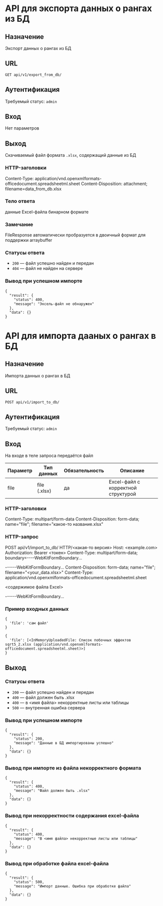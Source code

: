# API для экспорта данных о рангах из БД
## Назначение
Экспорт данных о рангах из БД

## URL
```GET api/v1/export_from_db/```<br/>

## Аутентификация
Требуемый статус: `admin`

## Вход
Нет параметров

## Выход
Скачиваемый файл формата `.xlsx`, содержащий данные из БД

### HTTP-заголовки
Content-Type: application/vnd.openxmlformats-officedocument.spreadsheetml.sheet
Content-Disposition: attachment; filename=data_from_db.xlsx

### Тело ответа
данные Excel-файла бинарном формате

### Замечание 
FileResponse автоматически пробразуется в двоичный формат для поддержки arraybuffer

### Статусы ответа  
- `200` — файл успешно найден и передан
- `404` — файл не найден на сервере  

### Вывод при успешном импорте
```
{
  "result": {
    "status": 400,
    "message": "Эксель-файл не обнаружен"
  },
  "data": {}
}
```


# API для импорта дааных о рангах в БД
## Назначение
Импорта данных о рангах в БД

## URL
```POST api/v1/import_to_db/```<br/>

## Аутентификация
Требуемый статус: `admin`

## Вход
На входе в теле запроса передаётся файл

| **Параметр** | **Тип данных** | **Обязательность** | **Описание** |
|--------------|----------------|---------------------|---------------|
| file         | file (.xlsx)   | да                  | Excel-файл с корректной структурой |

### HTTP-заголовки
Content-Type: multipart/form-data
Content-Disposition: form-data; name="file"; filename="какое-то название.xlsx"

### HTTP-запрос
POST api/v1/import_to_db/ HTTP/<какая-то версия>
Host: <example.com>
Authorization: Bearer <токен>
Content-Type: multipart/form-data; boundary=----WebKitFormBoundary...

------WebKitFormBoundary...
Content-Disposition: form-data; name="file"; filename="<your_data.xlsx>"
Content-Type: application/vnd.openxmlformats-officedocument.spreadsheetml.sheet

<содержимое файла Excel>

------WebKitFormBoundary...

### Пример входных данных
```
{
  'file': 'сам файл'
}
```
```
{
  'file': [<InMemoryUploadedFile: Список побочных эффектов sqrt5_2.xlsx (application/vnd.openxmlformats-officedocument.spreadsheetml.sheet)>]
}
```


## Выход
### Статусы ответа  
- `200` — файл успешно найден и передан
- `400` — файл должен быть .xlsx
- `400` — в <имя файла> некорректные листы или таблицы
- `500` — внутренная ошибка сервера

### Вывод при успешном импорте
```
{
  "result": {
    "status": 200,
    "message": "Данные в БД импортированы успешно"
  },
  "data": {}
}
```

### Вывод при импорте из файла некорректного формата
```
{
  "result": {
    "status": 400,
    "message": "Файл должен быть .xlsx"
  },
  "data": {}
}
```

### Вывод при некорректности содержания excel-файла
```
{
  "result": {
    "status": 400,
    "message": "В <имя файла> некорректные листы или таблицы"
  },
  "data": {}
}
```

### Вывод при обработке файла excel-файла
```
{
  "result": {
    "status": 500,
    "message": "Импорт данные. Ошибка при обработке файла"
  },
  "data": {}
}
```
